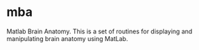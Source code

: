 mba
===

Matlab Brain Anatomy. This is a set of routines for displaying and manipulating brain anatomy using MatLab.